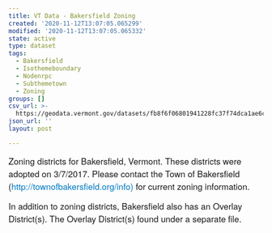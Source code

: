 ```yaml
---
title: VT Data - Bakersfield Zoning
created: '2020-11-12T13:07:05.065299'
modified: '2020-11-12T13:07:05.065332'
state: active
type: dataset
tags:
  - Bakersfield
  - Isothemeboundary
  - Nodenrpc
  - Subthemetown
  - Zoning
groups: []
csv_url: >-
  https://geodata.vermont.gov/datasets/fb8f6f06801941228fc37f74dca1ae6c_0.csv?outSR=%7B%22latestWkid%22%3A3857%2C%22wkid%22%3A102100%7D
json_url: ''
layout: post

---
```

<div style='text-align:Left;'><p><span style='font-family: &quot;Avenir Next W01&quot;, &quot;Avenir Next W00&quot;, &quot;Avenir Next&quot;, Avenir, &quot;Helvetica Neue&quot;, sans-serif; font-size: 17px;'>Zoning districts for Bakersfield, Vermont. These districts were adopted on 3/7/2017. Please contact the Town of Bakersfield (</span><span style='font-family: &quot;Avenir Next W01&quot;, &quot;Avenir Next W00&quot;, &quot;Avenir Next&quot;, Avenir, &quot;Helvetica Neue&quot;, sans-serif; font-size: 17px;'><a href='http://townofbakersfield.org/info)' style='color: rgb(0, 121, 193); text-decoration-line: none;' target='_blank'>http://townofbakersfield.org/info)</a></span><span style='font-family: &quot;Avenir Next W01&quot;, &quot;Avenir Next W00&quot;, &quot;Avenir Next&quot;, Avenir, &quot;Helvetica Neue&quot;, sans-serif; font-size: 17px;'> for current zoning information.</span><br /></p><p><span style='font-family: &quot;Avenir Next W01&quot;, &quot;Avenir Next W00&quot;, &quot;Avenir Next&quot;, Avenir, &quot;Helvetica Neue&quot;, sans-serif; font-size: 17px;'>In addition to zoning districts, Bakersfield also has an Overlay District(s). The Overlay District(s) found under a separate file.</span></p><p><span></span></p></div>
